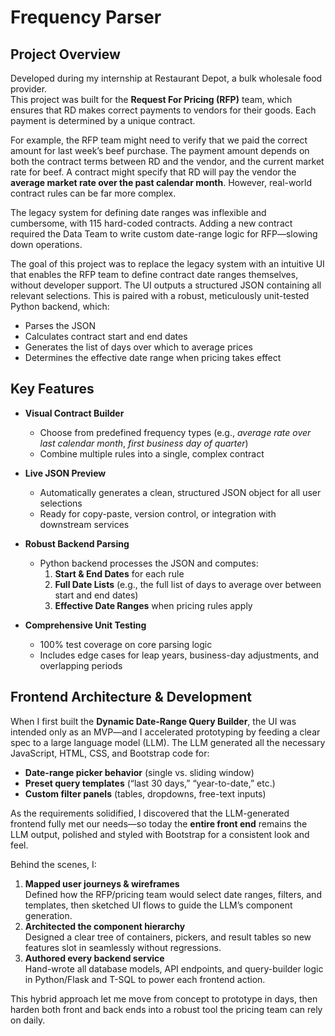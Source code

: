 # Frequency Parser


## Project Overview
Developed during my internship at Restaurant Depot, a bulk wholesale food provider.  
This project was built for the **Request For Pricing (RFP)** team, which ensures that RD makes correct payments to vendors for their goods. Each payment is determined by a unique contract.  

For example, the RFP team might need to verify that we paid the correct amount for last week’s beef purchase. The payment amount depends on both the contract terms between RD and the vendor, and the current market rate for beef. A contract might specify that RD will pay the vendor the **average market rate over the past calendar month**. However, real-world contract rules can be far more complex.  

The legacy system for defining date ranges was inflexible and cumbersome, with 115 hard-coded contracts. Adding a new contract required the Data Team to write custom date-range logic for RFP—slowing down operations.  

The goal of this project was to replace the legacy system with an intuitive UI that enables the RFP team to define contract date ranges themselves, without developer support. The UI outputs a structured JSON containing all relevant selections. This is paired with a robust, meticulously unit-tested Python backend, which:  
- Parses the JSON  
- Calculates contract start and end dates  
- Generates the list of days over which to average prices  
- Determines the effective date range when pricing takes effect

## Key Features

- **Visual Contract Builder**  
  - Choose from predefined frequency types (e.g., *average rate over last calendar month*, *first business day of quarter*)  
  - Combine multiple rules into a single, complex contract  

- **Live JSON Preview**  
  - Automatically generates a clean, structured JSON object for all user selections  
  - Ready for copy-paste, version control, or integration with downstream services  

- **Robust Backend Parsing**  
  - Python backend processes the JSON and computes:  
    1. **Start & End Dates** for each rule  
    2. **Full Date Lists** (e.g., the full list of days to average over between start and end dates) 
    3. **Effective Date Ranges** when pricing rules apply  

- **Comprehensive Unit Testing**  
  - 100% test coverage on core parsing logic  
  - Includes edge cases for leap years, business-day adjustments, and overlapping periods  
## Frontend Architecture & Development

When I first built the **Dynamic Date-Range Query Builder**, the UI was intended only as an MVP—and I accelerated prototyping by feeding a clear spec to a large language model (LLM). The LLM generated all the necessary JavaScript, HTML, CSS, and Bootstrap code for:

- **Date-range picker behavior** (single vs. sliding window)  
- **Preset query templates** (“last 30 days,” “year-to-date,” etc.)  
- **Custom filter panels** (tables, dropdowns, free-text inputs)

As the requirements solidified, I discovered that the LLM-generated frontend fully met our needs—so today the **entire front end** remains the LLM output, polished and styled with Bootstrap for a consistent look and feel.

Behind the scenes, I:

1. **Mapped user journeys & wireframes**  
   Defined how the RFP/pricing team would select date ranges, filters, and templates, then sketched UI flows to guide the LLM’s component generation.  
2. **Architected the component hierarchy**  
   Designed a clear tree of containers, pickers, and result tables so new features slot in seamlessly without regressions.  
3. **Authored every backend service**  
   Hand-wrote all database models, API endpoints, and query-builder logic in Python/Flask and T-SQL to power each frontend action.

This hybrid approach let me move from concept to prototype in days, then harden both front and back ends into a robust tool the pricing team can rely on daily.  
